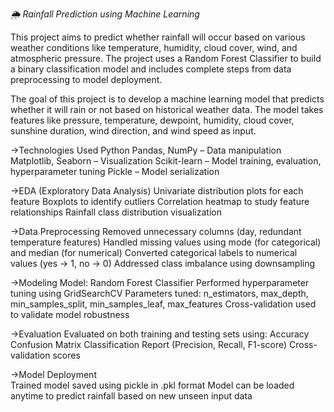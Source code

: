 _🌦️ Rainfall Prediction using Machine Learning_ 

This project aims to predict whether rainfall will occur based on various weather conditions like temperature, humidity, cloud cover, wind, and atmospheric pressure. The project uses a Random Forest Classifier to build a binary classification model and includes complete steps from data preprocessing to model deployment.

The goal of this project is to develop a machine learning model that predicts whether it will rain or not based on historical weather data. The model takes features like pressure, temperature, dewpoint, humidity, cloud cover, sunshine duration, wind direction, and wind speed as input.

->Technologies Used
Python
Pandas, NumPy – Data manipulation
Matplotlib, Seaborn – Visualization
Scikit-learn – Model training, evaluation, hyperparameter tuning
Pickle – Model serialization


->EDA (Exploratory Data Analysis)
Univariate distribution plots for each feature
Boxplots to identify outliers
Correlation heatmap to study feature relationships
Rainfall class distribution visualization


->Data Preprocessing
Removed unnecessary columns (day, redundant temperature features)
Handled missing values using mode (for categorical) and median (for numerical)
Converted categorical labels to numerical values (yes → 1, no → 0)
Addressed class imbalance using downsampling


->Modeling
Model: Random Forest Classifier
Performed hyperparameter tuning using GridSearchCV
Parameters tuned: n_estimators, max_depth, min_samples_split, min_samples_leaf, max_features
Cross-validation used to validate model robustness


->Evaluation
Evaluated on both training and testing sets using:
Accuracy
Confusion Matrix
Classification Report (Precision, Recall, F1-score)
Cross-validation scores


->Model Deployment  
Trained model saved using pickle in .pkl format
Model can be loaded anytime to predict rainfall based on new unseen input data

